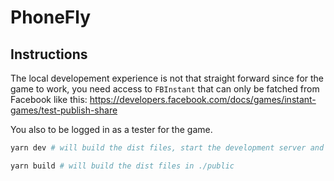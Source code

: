 # PhoneFly

## Instructions

The local developement experience is not that straight forward since for the game to work, you need access to `FBInstant` that can only be fatched from Facebook like this: https://developers.facebook.com/docs/games/instant-games/test-publish-share

You also to be logged in as a tester for the game.

```bash
yarn dev # will build the dist files, start the development server and open the link to the game

yarn build # will build the dist files in ./public
```
